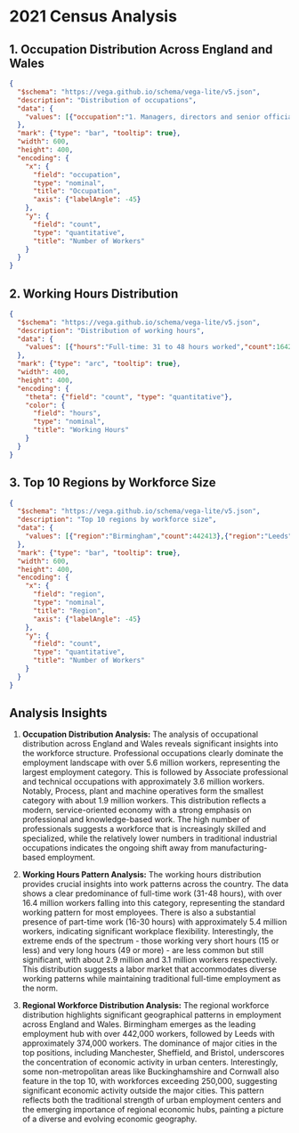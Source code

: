 # 2021 Census Analysis

## 1. Occupation Distribution Across England and Wales

```json
{
  "$schema": "https://vega.github.io/schema/vega-lite/v5.json",
  "description": "Distribution of occupations",
  "data": {
    "values": [{"occupation":"1. Managers, directors and senior officials","count":3547860},{"occupation":"2. Professional occupations","count":5606150},{"occupation":"3. Associate professional and technical occupations","count":3661036},{"occupation":"4. Administrative and secretarial occupations","count":2574696},{"occupation":"5. Skilled trades occupations","count":2849747},{"occupation":"6. Caring, leisure and other service occupations","count":2600177},{"occupation":"7. Sales and customer service occupations","count":2087093},{"occupation":"8. Process, plant and machine operatives","count":1940120},{"occupation":"9. Elementary occupations","count":2906835}]
  },
  "mark": {"type": "bar", "tooltip": true},
  "width": 600,
  "height": 400,
  "encoding": {
    "x": {
      "field": "occupation",
      "type": "nominal",
      "title": "Occupation",
      "axis": {"labelAngle": -45}
    },
    "y": {
      "field": "count",
      "type": "quantitative",
      "title": "Number of Workers"
    }
  }
}
```

## 2. Working Hours Distribution

```json
{
  "$schema": "https://vega.github.io/schema/vega-lite/v5.json",
  "description": "Distribution of working hours",
  "data": {
    "values": [{"hours":"Full-time: 31 to 48 hours worked","count":16427670},{"hours":"Full-time: 49 or more hours worked","count":3065020},{"hours":"Part-time: 15 hours or less worked","count":2855094},{"hours":"Part-time: 16 to 30 hours worked","count":5425930}]
  },
  "mark": {"type": "arc", "tooltip": true},
  "width": 400,
  "height": 400,
  "encoding": {
    "theta": {"field": "count", "type": "quantitative"},
    "color": {
      "field": "hours",
      "type": "nominal",
      "title": "Working Hours"
    }
  }
}
```

## 3. Top 10 Regions by Workforce Size

```json
{
  "$schema": "https://vega.github.io/schema/vega-lite/v5.json",
  "description": "Top 10 regions by workforce size",
  "data": {
    "values": [{"region":"Birmingham","count":442413},{"region":"Leeds","count":374065},{"region":"Buckinghamshire","count":273236},{"region":"Cornwall","count":254248},{"region":"Wiltshire","count":252348},{"region":"Sheffield","count":242007},{"region":"Bristol","count":238511},{"region":"Manchester","count":234286},{"region":"County Durham","count":222213},{"region":"Bradford","count":221138}]
  },
  "mark": {"type": "bar", "tooltip": true},
  "width": 600,
  "height": 400,
  "encoding": {
    "x": {
      "field": "region",
      "type": "nominal",
      "title": "Region",
      "axis": {"labelAngle": -45}
    },
    "y": {
      "field": "count",
      "type": "quantitative",
      "title": "Number of Workers"
    }
  }
}
```

## Analysis Insights

1. **Occupation Distribution Analysis:**
   The analysis of occupational distribution across England and Wales reveals significant insights into the workforce structure. Professional occupations clearly dominate the employment landscape with over 5.6 million workers, representing the largest employment category. This is followed by Associate professional and technical occupations with approximately 3.6 million workers. Notably, Process, plant and machine operatives form the smallest category with about 1.9 million workers. This distribution reflects a modern, service-oriented economy with a strong emphasis on professional and knowledge-based work. The high number of professionals suggests a workforce that is increasingly skilled and specialized, while the relatively lower numbers in traditional industrial occupations indicates the ongoing shift away from manufacturing-based employment.

2. **Working Hours Pattern Analysis:**
   The working hours distribution provides crucial insights into work patterns across the country. The data shows a clear predominance of full-time work (31-48 hours), with over 16.4 million workers falling into this category, representing the standard working pattern for most employees. There is also a substantial presence of part-time work (16-30 hours) with approximately 5.4 million workers, indicating significant workplace flexibility. Interestingly, the extreme ends of the spectrum - those working very short hours (15 or less) and very long hours (49 or more) - are less common but still significant, with about 2.9 million and 3.1 million workers respectively. This distribution suggests a labor market that accommodates diverse working patterns while maintaining traditional full-time employment as the norm.

3. **Regional Workforce Distribution Analysis:**
   The regional workforce distribution highlights significant geographical patterns in employment across England and Wales. Birmingham emerges as the leading employment hub with over 442,000 workers, followed by Leeds with approximately 374,000 workers. The dominance of major cities in the top positions, including Manchester, Sheffield, and Bristol, underscores the concentration of economic activity in urban centers. Interestingly, some non-metropolitan areas like Buckinghamshire and Cornwall also feature in the top 10, with workforces exceeding 250,000, suggesting significant economic activity outside the major cities. This pattern reflects both the traditional strength of urban employment centers and the emerging importance of regional economic hubs, painting a picture of a diverse and evolving economic geography.
